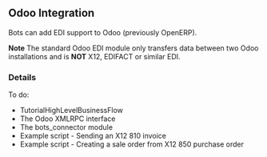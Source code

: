 ## Odoo Integration 

Bots can add EDI support to Odoo (previously OpenERP).

**Note** The standard Odoo EDI module only transfers data between
two Odoo installations and is **NOT** X12, EDIFACT or similar EDI.

### Details 

To do:

- 	TutorialHighLevelBusinessFlow
-	The Odoo XMLRPC interface
-	The bots\_connector module
-	Example script - Sending an X12 810 invoice
-	Example script - Creating a sale order from X12 850 purchase order